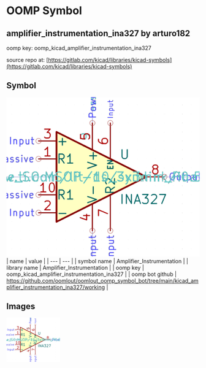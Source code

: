 # OOMP Symbol  
## amplifier_instrumentation_ina327  by arturo182  
  
oomp key: oomp_kicad_amplifier_instrumentation_ina327  
  
source repo at: [https://gitlab.com/kicad/libraries/kicad-symbols](https://gitlab.com/kicad/libraries/kicad-symbols)  
## Symbol  
  
[![working.png](working_600.png)](working.png)  
| name | value | 
| --- | --- | 
| symbol name | Amplifier_Instrumentation | 
| library name | Amplifier_Instrumentation | 
| oomp key | oomp_kicad_amplifier_instrumentation_ina327 | 
| oomp bot github | https://github.com/oomlout/oomlout_oomp_symbol_bot/tree/main/kicad_amplifier_instrumentation_ina327/working | 
## Images  
  
[![working.png](working_140.png)](working.png)  
